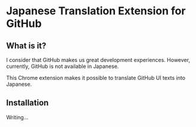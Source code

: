 # Japanese Translation Extension for GitHub

## What is it?

I consider that GitHub makes us great development experiences. However, currently, GitHub is not available in Japanese.

This Chrome extension makes it possible to translate GitHub UI texts into Japanese.

## Installation

Writing...
